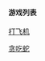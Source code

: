 #### 游戏列表


<a href="https://zou12e.github.io/game/plane_game.html" target="_blank" >打飞机</a>

<a href="https://zou12e.github.io/game/snake_game.html" target="_blank" >贪吃蛇</a>


